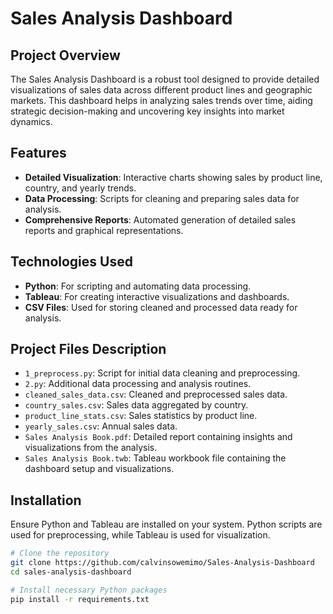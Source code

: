 # Sales Analysis Dashboard

## Project Overview
The Sales Analysis Dashboard is a robust tool designed to provide detailed visualizations of sales data across different product lines and geographic markets. This dashboard helps in analyzing sales trends over time, aiding strategic decision-making and uncovering key insights into market dynamics.

## Features
- **Detailed Visualization**: Interactive charts showing sales by product line, country, and yearly trends.
- **Data Processing**: Scripts for cleaning and preparing sales data for analysis.
- **Comprehensive Reports**: Automated generation of detailed sales reports and graphical representations.

## Technologies Used
- **Python**: For scripting and automating data processing.
- **Tableau**: For creating interactive visualizations and dashboards.
- **CSV Files**: Used for storing cleaned and processed data ready for analysis.

## Project Files Description
- `1_preprocess.py`: Script for initial data cleaning and preprocessing.
- `2.py`: Additional data processing and analysis routines.
- `cleaned_sales_data.csv`: Cleaned and preprocessed sales data.
- `country_sales.csv`: Sales data aggregated by country.
- `product_line_stats.csv`: Sales statistics by product line.
- `yearly_sales.csv`: Annual sales data.
- `Sales Analysis Book.pdf`: Detailed report containing insights and visualizations from the analysis.
- `Sales Analysis Book.twb`: Tableau workbook file containing the dashboard setup and visualizations.

## Installation
Ensure Python and Tableau are installed on your system. Python scripts are used for preprocessing, while Tableau is used for visualization.

```bash
# Clone the repository
git clone https://github.com/calvinsowemimo/Sales-Analysis-Dashboard
cd sales-analysis-dashboard

# Install necessary Python packages
pip install -r requirements.txt
